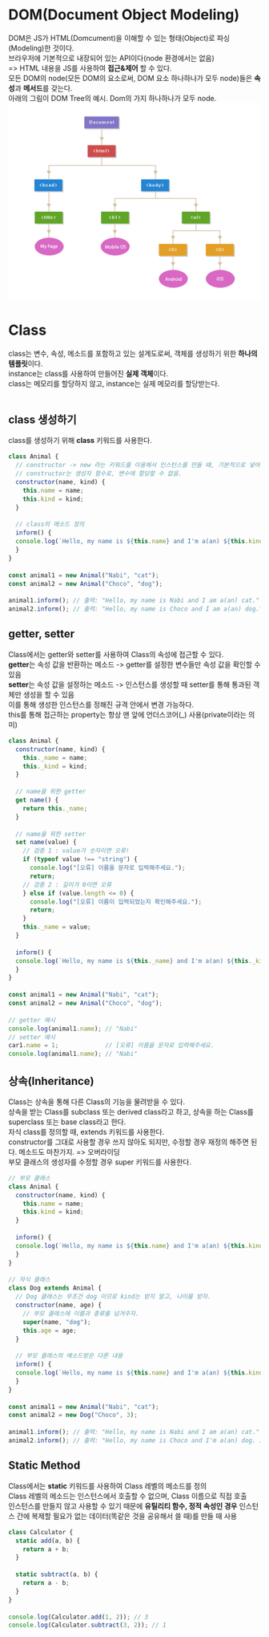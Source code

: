 # DOM(Document Object Modeling)
DOM은 JS가 HTML(Domcument)을 이해할 수 있는 형태(Object)로 파싱(Modeling)한 것이다.  
브라우저에 기본적으로 내장되어 있는 API이다(node 환경에서는 없음)  
=> HTML 내용을 JS를 사용하여 **접근&제어** 할 수 있다.  
모든 DOM의 node(모든 DOM의 요소로써, DOM 요소 하나하나가 모두 node)들은 **속성**과 **메서드**를 갖는다.  
아래의 그림이 DOM Tree의 예시. Dom의 가지 하나하나가 모두 node.  
![domtree](./img/domTree.png)

  
# Class
class는 변수, 속성, 메소드를 포함하고 있는 설계도로써, 객체를 생성하기 위한 **하나의 템플릿**이다.  
instance는 class를 사용하여 만들어진 **실제 객체**이다.  
class는 메모리를 할당하지 않고, instance는 실제 메모리를 할당받는다.  
<br>
  
## class 생성하기
class를 생성하기 위해 **class** 키워드를 사용한다.
```javascript
class Animal {
  // constructor -> new 라는 키워드를 이용해서 인스턴스를 만들 때, 기본적으로 넣어야하는 값들
  // constructor는 생성자 함수로, 변수에 할당할 수 없음.
  constructor(name, kind) {
    this.name = name;
    this.kind = kind;
  }

  // class의 메소드 정의
  inform() {
  console.log(`Hello, my name is ${this.name} and I'm a(an) ${this.kind}.`);
  }
}

const animal1 = new Animal("Nabi", "cat");
const animal2 = new Animal("Choco", "dog");

animal1.inform(); // 출력: "Hello, my name is Nabi and I am a(an) cat."
animal2.inform(); // 출력: "Hello, my name is Choco and I am a(an) dog."
```

## getter, setter
Class에서는 getter와 setter를 사용하여 Class의 속성에 접근할 수 있다.  
**getter**는 속성 값을 반환하는 메소드 -> getter를 설정한 변수들만 속성 값을 확인할 수 있음  
**setter**는 속성 값을 설정하는 메소드 -> 인스턴스를 생성할 때 setter를 통해 통과된 객체만 생성을 할 수 있음  
이를 통해 생성한 인스턴스를 정해진 규격 안에서 변경 가능하다.  
this를 통해 접근하는 property는 항상 맨 앞에 언더스코어(_) 사용(private이라는 의미)  
```javascript
class Animal {
  constructor(name, kind) {
    this._name = name;
    this._kind = kind;
  }

  // name을 위한 getter
  get name() {
    return this._name;
  }

  // name을 위한 setter
  set name(value) {
    // 검증 1 : value가 숫자이면 오류!
    if (typeof value !== "string") {
      console.log("[오류] 이름을 문자로 입력해주세요.");
      return;
    // 검증 2 : 길이가 0이면 오류
    } else if (value.length <= 0) {
      console.log("[오류] 이름이 입력되었는지 확인해주세요.");
      return;
    }
    this._name = value;
  }

  inform() {
  console.log(`Hello, my name is ${this._name} and I'm a(an) ${this._kind}.`);
  }
}

const animal1 = new Animal("Nabi", "cat");
const animal2 = new Animal("Choco", "dog");

// getter 예시
console.log(animal1.name); // "Nabi"
// setter 예시
car1.name = 1;             // [오류] 이름을 문자로 입력해주세요.
console.log(animal1.name); // "Nabi"
```

## 상속(Inheritance)
Class는 상속을 통해 다른 Class의 기능을 물려받을 수 있다.  
상속을 받는 Class를 subclass 또는 derived class라고 하고, 상속을 하는 Class를 superclass 또는 base class라고 한다.  
자식 class를 정의할 때, extends 키워드를 사용한다.  
constructor를 그대로 사용할 경우 쓰지 않아도 되지만, 수정할 경우 재정의 해주면 된다. 메소드도 마찬가지. => 오버라이딩  
부모 클래스의 생성자를 수정할 경우 super 키워드를 사용한다.  
```javascript
// 부모 클래스
class Animal {
  constructor(name, kind) {
    this.name = name;
    this.kind = kind;
  }

  inform() {
  console.log(`Hello, my name is ${this.name} and I'm a(an) ${this.kind}.`);
  }
}

// 자식 클래스
class Dog extends Animal {
  // Dog 클래스는 무조건 dog 이므로 kind는 받지 말고, 나이를 받자.
  constructor(name, age) {
    // 부모 클래스에 이름과 종류를 넘겨주자.
    super(name, "dog");
    this.age = age;
  }

  // 부모 클래스의 메소드랑은 다른 내용
  inform() {
  console.log(`Hello, my name is ${this.name} and I'm a(an) ${this.kind}. I'm ${this.age} years old.`);
  }
}

const animal1 = new Animal("Nabi", "cat");
const animal2 = new Dog("Choco", 3);

animal1.inform(); // 출력: "Hello, my name is Nabi and I am a(an) cat."
animal2.inform(); // 출력: "Hello, my name is Choco and I'm a(an) dog. I'm 3 years old."
```

## Static Method
Class에서는 **static** 키워드를 사용하여 Class 레벨의 메소드를 정의  
Class 레벨의 메소드는 인스턴스에서 호출할 수 없으며, Class 이름으로 직접 호출  
인스턴스를 만들지 않고 사용할 수 있기 때문에 **유틸리티 함수, 정적 속성인 경우** 인스턴스 간에 복제할 필요가 없는 데이터(똑같은 것을 공유해서 쓸 때)를 만들 때 사용  
```javascript
class Calculator {
  static add(a, b) {
    return a + b;
  }

  static subtract(a, b) {
    return a - b;
  }
}

console.log(Calculator.add(1, 2)); // 3
console.log(Calculator.subtract(3, 2)); // 1
```
